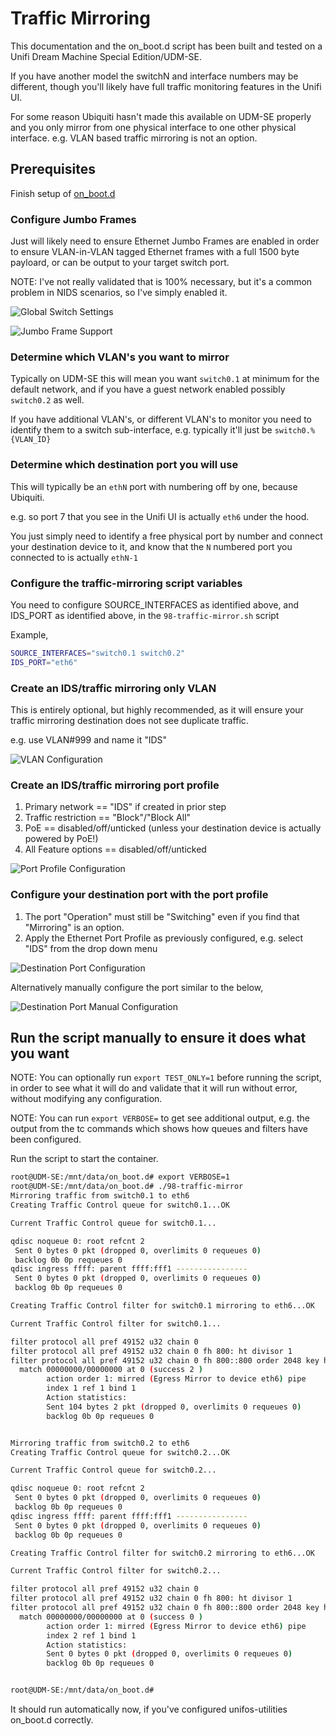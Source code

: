 # Traffic Mirroring

This documentation and the on_boot.d script has been built and tested on a Unifi Dream Machine Special Edition/UDM-SE.

If you have another model the switchN and interface numbers may be different, though you'll likely have full traffic monitoring features in the Unifi UI.

For some reason Ubiquiti hasn't made this available on UDM-SE properly and you only mirror from one physical interface to one other physical interface. e.g. VLAN based traffic mirroring is not an option.

## Prerequisites

Finish setup of [on_boot.d](../on-boot-script/)

### Configure Jumbo Frames

Just will likely need to ensure Ethernet Jumbo Frames are enabled in order to ensure VLAN-in-VLAN tagged Ethernet frames with a full 1500 byte payloard, or  can be output to your target switch port.

NOTE: I've not really validated that is 100% necessary, but it's a common problem in NIDS scenarios, so I've simply enabled it.

![Global Switch Settings](./global_switch_settings.png)

![Jumbo Frame Support](./device_switch_settings.png)

### Determine which VLAN's you want to mirror

Typically on UDM-SE this will mean you want `switch0.1` at minimum for the default network, and if you have a guest network enabled possibly `switch0.2` as well.

If you have additional VLAN's, or different VLAN's to monitor you need to identify them to a switch sub-interface, e.g. typically it'll just be `switch0.%{VLAN_ID}`

### Determine which destination port you will use

This will typically be an `ethN` port with numbering off by one, because Ubiquiti.

e.g. so port 7 that you see in the Unifi UI is actually `eth6` under the hood.

You just simply need to identify a free physical port by number and connect your destination device to it, and know that the `N` numbered port you connected to is actually `ethN-1`

### Configure the traffic-mirroring script variables

You need to configure SOURCE_INTERFACES as identified above, and IDS_PORT as identified above, in the `98-traffic-mirror.sh` script

Example,

```bash
SOURCE_INTERFACES="switch0.1 switch0.2"
IDS_PORT="eth6"
```

### Create an IDS/traffic mirroring only VLAN

This is entirely optional, but highly recommended, as it will ensure your traffic mirroring destination does not see duplicate traffic.

e.g. use VLAN#999 and name it "IDS"

![VLAN Configuration](./vlan.png)

### Create an IDS/traffic mirroring port profile

1. Primary network == "IDS" if created in prior step
2. Traffic restriction == "Block"/"Block All"
3. PoE == disabled/off/unticked (unless your destination device is actually powered by PoE!)
4. All Feature options == disabled/off/unticked

![Port Profile Configuration](./port_profile.png)

### Configure your destination port with the port profile

1. The port "Operation" must still be "Switching" even if you find that "Mirroring" is an option.
1. Apply the Ethernet Port Profile as previously configured, e.g. select "IDS" from the drop down menu

![Destination Port Configuration](./destination_port_using_profile.png)

Alternatively manually configure the port similar to the below,

![Destination Port Manual Configuration](./destination_port_using_configuration.png)

## Run the script manually to ensure it does what you want

NOTE: You can optionally run `export TEST_ONLY=1` before running the script, in order to see what it will do and validate that it will run without error, without modifying any configuration.

NOTE: You can run `export VERBOSE=` to get see additional output, e.g. the output from the tc commands which shows how queues and filters have been configured.

Run the script to start the container.

```bash
root@UDM-SE:/mnt/data/on_boot.d# export VERBOSE=1
root@UDM-SE:/mnt/data/on_boot.d# ./98-traffic-mirror
Mirroring traffic from switch0.1 to eth6
Creating Traffic Control queue for switch0.1...OK

Current Traffic Control queue for switch0.1...

qdisc noqueue 0: root refcnt 2 
 Sent 0 bytes 0 pkt (dropped 0, overlimits 0 requeues 0) 
 backlog 0b 0p requeues 0
qdisc ingress ffff: parent ffff:fff1 ---------------- 
 Sent 0 bytes 0 pkt (dropped 0, overlimits 0 requeues 0) 
 backlog 0b 0p requeues 0

Creating Traffic Control filter for switch0.1 mirroring to eth6...OK

Current Traffic Control filter for switch0.1...

filter protocol all pref 49152 u32 chain 0 
filter protocol all pref 49152 u32 chain 0 fh 800: ht divisor 1 
filter protocol all pref 49152 u32 chain 0 fh 800::800 order 2048 key ht 800 bkt 0 terminal flowid ??? not_in_hw  (rule hit 2 success 2)
  match 00000000/00000000 at 0 (success 2 ) 
        action order 1: mirred (Egress Mirror to device eth6) pipe
        index 1 ref 1 bind 1
        Action statistics:
        Sent 104 bytes 2 pkt (dropped 0, overlimits 0 requeues 0) 
        backlog 0b 0p requeues 0


Mirroring traffic from switch0.2 to eth6
Creating Traffic Control queue for switch0.2...OK

Current Traffic Control queue for switch0.2...

qdisc noqueue 0: root refcnt 2 
 Sent 0 bytes 0 pkt (dropped 0, overlimits 0 requeues 0) 
 backlog 0b 0p requeues 0
qdisc ingress ffff: parent ffff:fff1 ---------------- 
 Sent 0 bytes 0 pkt (dropped 0, overlimits 0 requeues 0) 
 backlog 0b 0p requeues 0

Creating Traffic Control filter for switch0.2 mirroring to eth6...OK

Current Traffic Control filter for switch0.2...

filter protocol all pref 49152 u32 chain 0 
filter protocol all pref 49152 u32 chain 0 fh 800: ht divisor 1 
filter protocol all pref 49152 u32 chain 0 fh 800::800 order 2048 key ht 800 bkt 0 terminal flowid ??? not_in_hw  (rule hit 0 success 0)
  match 00000000/00000000 at 0 (success 0 ) 
        action order 1: mirred (Egress Mirror to device eth6) pipe
        index 2 ref 1 bind 1
        Action statistics:
        Sent 0 bytes 0 pkt (dropped 0, overlimits 0 requeues 0) 
        backlog 0b 0p requeues 0


root@UDM-SE:/mnt/data/on_boot.d#
```

It should run automatically now, if you've configured unifos-utilities on_boot.d correctly.

